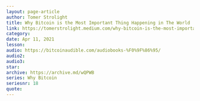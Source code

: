 ```yaml
---
layout: page-article
author: Tomer Strolight
title: Why Bitcoin is the Most Important Thing Happening in The World
link: https://tomerstrolight.medium.com/why-bitcoin-is-the-most-important-thing-happening-in-the-world-4ad520d81861
category: 
date: Apr 11, 2021
lesson: 
audio: https://bitcoinaudible.com/audiobooks-%F0%9F%86%95/
audio2: 
audio3: 
star: 
archive: https://archive.md/wQPWB
series: Why Bitcoin
seriesnr: 18
quote: 
---
```

